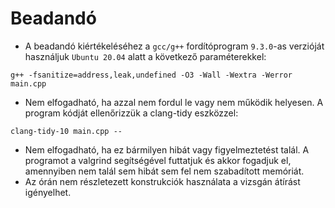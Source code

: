 # Beadandó
- A beadandó kiértékeléséhez a `gcc/g++` fordítóprogram `9.3.0`-as verzióját használjuk `Ubuntu 20.04` alatt a következő paraméterekkel:

`g++ -fsanitize=address,leak,undefined -O3 -Wall -Wextra -Werror main.cpp`
 
- Nem elfogadható, ha azzal nem fordul le vagy nem működik helyesen. A program kódját ellenőrizzük a clang-tidy eszközzel:
 
`clang-tidy-10 main.cpp --`
 
- Nem elfogadható, ha ez bármilyen hibát vagy figyelmeztetést talál. A programot a valgrind segítségével futtatjuk és akkor fogadjuk el, amennyiben nem talál sem hibát sem fel nem szabadított memóriát.
- Az órán nem részletezett konstrukciók használata a vizsgán átírást igényelhet.